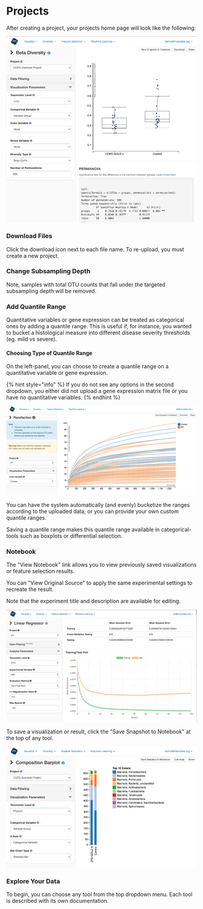 # Projects

After creating a project, your projects home page will look like the following:

![](.gitbook/assets/image%20%2834%29.png)

### Download Files

Click the download icon next to each file name. To re-upload, you must create a new project. 

### Change Subsampling Depth

Note, samples with total OTU counts that fall under the targeted subsampling depth will be removed. 

### Add Quantile Range

Quantitative variables or gene expression can be treated as categorical ones by adding a quantile range. This is useful if, for instance, you wanted to bucket a histological measure into different disease severity thresholds \(eg. mild vs severe\). 

#### Choosing Type of Quantile Range

On the left-panel, you can choose to create a quantile range on a quantitative variable or gene expression. 

{% hint style="info" %}
If you do not see any options in the second dropdown, you either did not upload a gene expression matrix file or you have no quantitative variables.
{% endhint %}

![](.gitbook/assets/image%20%2821%29.png)

You can have the system automatically \(and evenly\) bucketize the ranges according to the uploaded data, or you can provide your own custom quantile ranges. 

Saving a quantile range makes this quantile range available in categorical-tools such as boxplots or differential selection. 

### Notebook

The "View Notebook" link allows you to view previously saved visualizations or feature selection results. 

You can "View Original Source" to apply the same experimental settings to recreate the result. 

Note that the experiment title and description are available for editing. 

![](.gitbook/assets/image%20%2818%29.png)

To save a visualization or result, click the "Save Snapshot to Notebook" at the top of any tool.

![](.gitbook/assets/image%20%2831%29.png)

### Explore Your Data

To begin, you can choose any tool from the top dropdown menu. Each tool is described with its own documentation.



